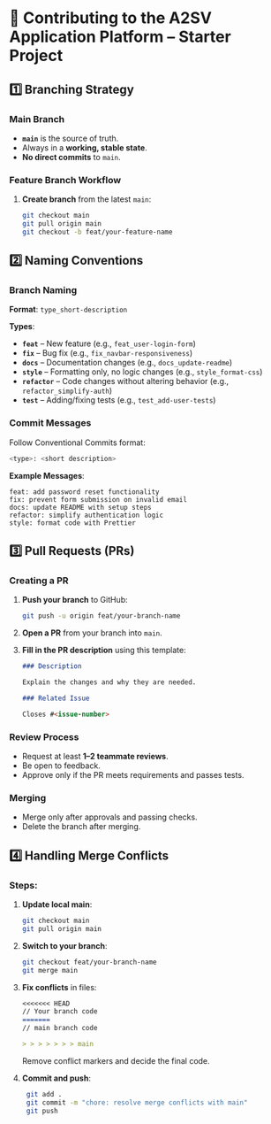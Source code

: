 # 🌟 Contributing to the A2SV Application Platform – Starter Project

## 1️⃣ Branching Strategy

### Main Branch

-   **`main`** is the source of truth.
-   Always in a **working, stable state**.
-   **No direct commits** to `main`.

### Feature Branch Workflow

1. **Create branch** from the latest `main`:
    ```bash
    git checkout main
    git pull origin main
    git checkout -b feat/your-feature-name
    ```

## 2️⃣ Naming Conventions

### Branch Naming

**Format**: `type_short-description`

**Types**:

-   **`feat`** – New feature (e.g., `feat_user-login-form`)
-   **`fix`** – Bug fix (e.g., `fix_navbar-responsiveness`)
-   **`docs`** – Documentation changes (e.g., `docs_update-readme`)
-   **`style`** – Formatting only, no logic changes (e.g., `style_format-css`)
-   **`refactor`** – Code changes without altering behavior (e.g., `refactor_simplify-auth`)
-   **`test`** – Adding/fixing tests (e.g., `test_add-user-tests`)

### Commit Messages

Follow Conventional Commits format:

```bash
<type>: <short description>
```

**Example Messages**:

```
feat: add password reset functionality
fix: prevent form submission on invalid email
docs: update README with setup steps
refactor: simplify authentication logic
style: format code with Prettier
```

## 3️⃣ Pull Requests (PRs)

### Creating a PR

1. **Push your branch** to GitHub:

    ```bash
    git push -u origin feat/your-branch-name
    ```

2. **Open a PR** from your branch into `main`.

3. **Fill in the PR description** using this template:

    ```markdown
    ### Description

    Explain the changes and why they are needed.

    ### Related Issue

    Closes #<issue-number>
    ```

### Review Process

-   Request at least **1–2 teammate reviews**.
-   Be open to feedback.
-   Approve only if the PR meets requirements and passes tests.

### Merging

-   Merge only after approvals and passing checks.
-   Delete the branch after merging.

## 4️⃣ Handling Merge Conflicts

### Steps:

1. **Update local main**:

    ```bash
    git checkout main
    git pull origin main
    ```

2. **Switch to your branch**:

    ```bash
    git checkout feat/your-branch-name
    git merge main
    ```

3. **Fix conflicts** in files:

    ```markdown
    <<<<<<< HEAD
    // Your branch code
    =======
    // main branch code

    > > > > > > > main
    ```

    Remove conflict markers and decide the final code.

4. **Commit and push**:
    ```bash
     git add .
     git commit -m "chore: resolve merge conflicts with main"
     git push
    ```
